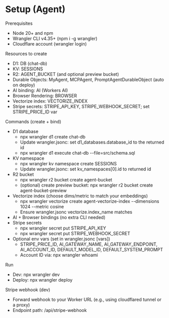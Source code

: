 # Setup (Agent)

Prerequisites
- Node 20+ and npm
- Wrangler CLI v4.35+ (npm i -g wrangler)
- Cloudflare account (wrangler login)

Resources to create
- D1: DB (chat-db)
- KV: SESSIONS
- R2: AGENT_BUCKET (and optional preview bucket)
- Durable Objects: MyAgent, MCPAgent, PromptAgentDurableObject (auto on deploy)
- AI binding: AI (Workers AI)
- Browser Rendering: BROWSER
- Vectorize index: VECTORIZE_INDEX
- Stripe secrets: STRIPE_API_KEY, STRIPE_WEBHOOK_SECRET; set STRIPE_PRICE_ID var

Commands (create + bind)
- D1 database
  - npx wrangler d1 create chat-db
  - Update wrangler.jsonc: set d1_databases.database_id to the returned id
  - npx wrangler d1 execute chat-db --file=src/schema.sql
- KV namespace
  - npx wrangler kv namespace create SESSIONS
  - Update wrangler.jsonc: set kv_namespaces[0].id to returned id
- R2 bucket
  - npx wrangler r2 bucket create agent-bucket
  - (optional) create preview bucket: npx wrangler r2 bucket create agent-bucket-preview
- Vectorize index (choose dims/metric to match your embeddings)
  - npx wrangler vectorize create agent-vectorize-index --dimensions 1024 --metric cosine
  - Ensure wrangler.jsonc vectorize.index_name matches
- AI + Browser bindings (no extra CLI needed)
- Stripe secrets
  - npx wrangler secret put STRIPE_API_KEY
  - npx wrangler secret put STRIPE_WEBHOOK_SECRET
- Optional env vars (set in wrangler.jsonc [vars])
  - STRIPE_PRICE_ID, AI_GATEWAY_NAME, AI_GATEWAY_ENDPOINT, AI_ACCOUNT_ID, DEFAULT_MODEL_ID, DEFAULT_SYSTEM_PROMPT
  - Account ID via: npx wrangler whoami

Run
- Dev: npx wrangler dev
- Deploy: npx wrangler deploy

Stripe webhook (dev)
- Forward webhook to your Worker URL (e.g., using cloudflared tunnel or a proxy)
- Endpoint path: /api/stripe-webhook
